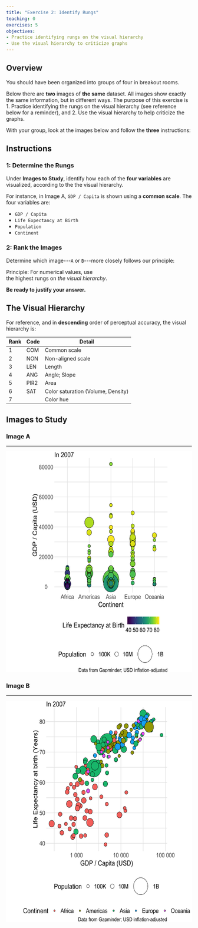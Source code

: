 ```yaml
---
title: "Exercise 2: Identify Rungs"
teaching: 0
exercises: 5
objectives:
- Practice identifying rungs on the visual hierarchy
- Use the visual hierarchy to criticize graphs
---
```


## Overview

You should have been organized into groups of four in breakout rooms.

Below there are **two** images of **the same** dataset. All images show exactly
the same information, but in different ways. The purpose of this exercise is 1.
Practice identifying the rungs on the visual hierarchy (see reference below for
a reminder), and 2. Use the visual hierarchy to help criticize the graphs.

With your group, look at the images below and follow the **three** instructions:

## Instructions

### 1: Determine the Rungs

Under **Images to Study**, identify how each of the **four variables** are
visualized, according to the the visual hierarchy.

For instance, in Image A, `GDP / Capita` is shown using a **common scale**. The
four variables are:

- `GDP / Capita`
- `Life Expectancy at Birth`
- `Population`
- `Continent`

### 2: Rank the Images

Determine which image---`A` or `B`---more closely follows our principle:

Principle: For numerical values, use<br> the highest rungs on *the visual hierarchy*.

**Be ready to justify your answer.**

## The Visual Hierarchy

For reference, and in **descending** order of perceptual accuracy, the visual
hierarchy is:

| Rank | Code | Detail |
|---|-----|--------------|
| 1 | COM | Common scale |
| 2 | NON | Non-aligned scale |
| 3 | LEN | Length |
| 4 | ANG | Angle; Slope |
| 5 | PIR2 | Area |
| 6 | SAT | Color saturation (Volume, Density) |
| 7 |     | Color hue |

## Images to Study

### Image A

---

<img src="../fig/gapminder_1A.png" style="width:600px;height:600px;">

### Image B

---

<img src="../fig/gapminder_1B.png" style="width:600px;height:600px;">
